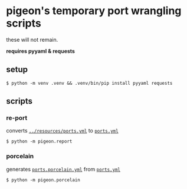 # pigeon's temporary port wrangling scripts

these will not remain.

**requires pyyaml & requests**

## setup

```console
$ python -m venv .venv && .venv/bin/pip install pyyaml requests
```

## scripts

### re-port

converts [`../resources/ports.yml`](../resources/ports.yml) to [`ports.yml`](ports.yml)

```console
$ python -m pigeon.report
```

### porcelain

generates [`ports.porcelain.yml`](ports.porcelain.yml) from [`ports.yml`](ports.yml)

```console
$ python -m pigeon.porcelain
```
